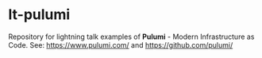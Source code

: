 # lt-pulumi

Repository for lightning talk examples of __Pulumi__ - Modern Infrastructure as Code.
See: https://www.pulumi.com/ and https://github.com/pulumi/